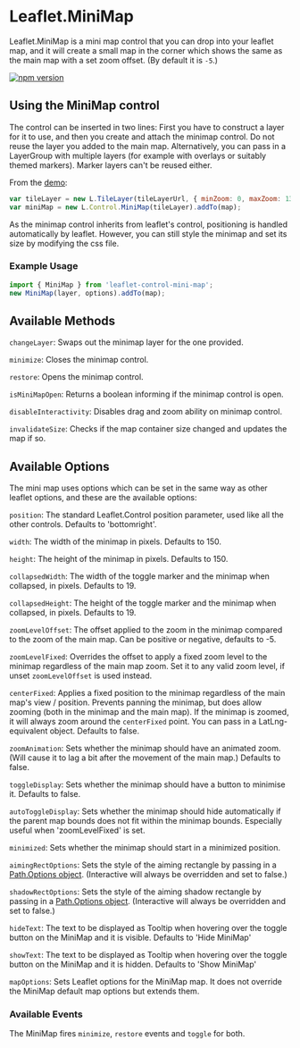 # Leaflet.MiniMap

Leaflet.MiniMap is a mini map control that you can drop into your leaflet map, and it will create a small map in the corner which shows the same as the main map with a set zoom offset. (By default it is `-5`.)

[![npm version](https://badge.fury.io/js/leaflet-control-mini-map.svg)](https://www.npmjs.com/package/leaflet-control-mini-map)

## Using the MiniMap control

The control can be inserted in two lines: First you have to construct a layer for it to use, and then you create and attach the minimap control. Do not reuse the layer you added to the main map. Alternatively, you can pass in a LayerGroup with multiple layers (for example with overlays or suitably themed markers). Marker layers can't be reused either.

From the [demo](https://abdulk1.github.io/Leaflet.MiniMap/):

```js
var tileLayer = new L.TileLayer(tileLayerUrl, { minZoom: 0, maxZoom: 13 });
var miniMap = new L.Control.MiniMap(tileLayer).addTo(map);
```

As the minimap control inherits from leaflet's control, positioning is handled automatically by leaflet. However, you can still style the minimap and set its size by modifying the css file.

### Example Usage

```js
import { MiniMap } from 'leaflet-control-mini-map';
new MiniMap(layer, options).addTo(map);
```

## Available Methods

`changeLayer`: Swaps out the minimap layer for the one provided.

`minimize`: Closes the minimap control.

`restore`: Opens the minimap control.

`isMiniMapOpen`: Returns a boolean informing if the minimap control is open.

`disableInteractivity`: Disables drag and zoom ability on minimap control.

`invalidateSize`: Checks if the map container size changed and updates the map if so.

## Available Options

The mini map uses options which can be set in the same way as other leaflet options, and these are the available options:

`position`: The standard Leaflet.Control position parameter, used like all the other controls. Defaults to 'bottomright'.

`width`: The width of the minimap in pixels. Defaults to 150.

`height`: The height of the minimap in pixels. Defaults to 150.

`collapsedWidth`: The width of the toggle marker and the minimap when collapsed, in pixels. Defaults to 19.

`collapsedHeight`: The height of the toggle marker and the minimap when collapsed, in pixels. Defaults to 19.

`zoomLevelOffset`: The offset applied to the zoom in the minimap compared to the zoom of the main map. Can be positive or negative, defaults to -5.

`zoomLevelFixed`: Overrides the offset to apply a fixed zoom level to the minimap regardless of the main map zoom. Set it to any valid zoom level, if unset `zoomLevelOffset` is used instead.

`centerFixed`: Applies a fixed position to the minimap regardless of the main map's view / position. Prevents panning the minimap, but does allow zooming (both in the minimap and the main map). If the minimap is zoomed, it will always zoom around the `centerFixed` point. You can pass in a LatLng-equivalent object. Defaults to false.

`zoomAnimation`: Sets whether the minimap should have an animated zoom. (Will cause it to lag a bit after the movement of the main map.) Defaults to false.

`toggleDisplay`: Sets whether the minimap should have a button to minimise it. Defaults to false.

`autoToggleDisplay`: Sets whether the minimap should hide automatically if the parent map bounds does not fit within the minimap bounds. Especially useful when 'zoomLevelFixed' is set.

`minimized`: Sets whether the minimap should start in a minimized position.

`aimingRectOptions`: Sets the style of the aiming rectangle by passing in a [Path.Options object](https://leafletjs.com/reference.html#path). (Interactive will always be overridden and set to false.)

`shadowRectOptions`: Sets the style of the aiming shadow rectangle by passing in a [Path.Options object](https://leafletjs.com/reference.html#path). (Interactive will always be overridden and set to false.)

`hideText`: The text to be displayed as Tooltip when hovering over the toggle button on the MiniMap and it is visible. Defaults to 'Hide MiniMap'

`showText`: The text to be displayed as Tooltip when hovering over the toggle button on the MiniMap and it is hidden. Defaults to 'Show MiniMap'

`mapOptions`: Sets Leaflet options for the MiniMap map. It does not override the MiniMap default map options but extends them.

### Available Events

The MiniMap fires `minimize`, `restore` events and `toggle` for both.
